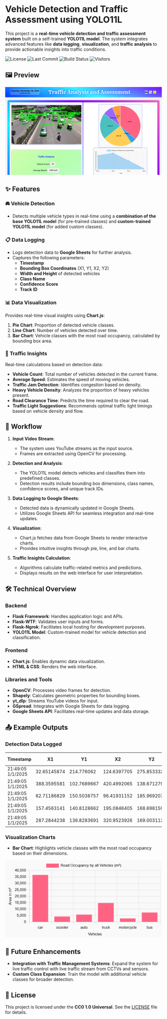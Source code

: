 # **Vehicle Detection and Traffic Assessment using YOLO11L**

This project is a **real-time vehicle detection and traffic assessment system** built on a self-trained **YOLO11L model**. The system integrates advanced features like **data logging**, **visualization**, and **traffic analysis** to provide actionable insights into traffic conditions.

![License](https://img.shields.io/github/license/Vedant363/Vehicle-Detection-and-Traffic-Assessment?color=gold)
![Last Commit](https://img.shields.io/github/last-commit/Vedant363/Vehicle-Detection-and-Traffic-Assessment?color=orange)
![Build Status](https://img.shields.io/badge/build-passing-neongreen)
![Visitors](https://hits.seeyoufarm.com/api/count/incr/badge.svg?url=https://github.com/Vedant363/Vehicle-Detection-and-Traffic-Assessment&count_bg=red)




## 🖼️ **Preview**
![Photo 1](views/static/images/photo1.png)



## ✨ **Features**

### 🚘 **Vehicle Detection**
- Detects multiple vehicle types in real-time using a **combination of the base YOLO11L model** (for pre-trained classes) and **custom-trained YOLO11L model** (for added custom classes).


### 📋 **Data Logging**
- Logs detection data to **Google Sheets** for further analysis.
- Captures the following parameters:
  - **Timestamp**
  - **Bounding Box Coordinates** (X1, Y1, X2, Y2)
  - **Width and Height** of detected vehicles
  - **Class Name**
  - **Confidence Score**
  - **Track ID**



### 📊 **Data Visualization**
Provides real-time visual insights using **Chart.js**:
1. **Pie Chart**: Proportion of detected vehicle classes.
2. **Line Chart**: Number of vehicles detected over time.
3. **Bar Chart**: Vehicle classes with the most road occupancy, calculated by bounding box area.



### 🚦 **Traffic Insights**
Real-time calculations based on detection data:
- **Vehicle Count**: Total number of vehicles detected in the current frame.
- **Average Speed**: Estimates the speed of moving vehicles.
- **Traffic Jam Detection**: Identifies congestion based on density.
- **Heavy Vehicle Density**: Analyzes the proportion of heavy vehicles present.
- **Road Clearance Time**: Predicts the time required to clear the road.
- **Traffic Light Suggestions**: Recommends optimal traffic light timings based on vehicle density and flow.



## 🔄 **Workflow**

1. **Input Video Stream**:
   - The system uses YouTube streams as the input source.
   - Frames are extracted using OpenCV for processing.

2. **Detection and Analysis**:
   - The YOLO11L model detects vehicles and classifies them into predefined classes.
   - Detection results include bounding box dimensions, class names, confidence scores, and unique track IDs.

3. **Data Logging to Google Sheets**:
   - Detected data is dynamically updated in Google Sheets.
   - Utilizes Google Sheets API for seamless integration and real-time updates.

4. **Visualization**:
   - Chart.js fetches data from Google Sheets to render interactive charts.
   - Provides intuitive insights through pie, line, and bar charts.

5. **Traffic Insights Calculation**:
   - Algorithms calculate traffic-related metrics and predictions.
   - Displays results on the web interface for user interpretation.



## 🛠️ **Technical Overview**

### Backend
- **Flask Framework**: Handles application logic and APIs.
- **Flask-WTF**: Validates user inputs and forms.
- **Flask-Ngrok**: Facilitates local hosting for development purposes.
- **YOLO11L Model**: Custom-trained model for vehicle detection and classification.

### Frontend
- **Chart.js**: Enables dynamic data visualization.
- **HTML & CSS**: Renders the web interface.

### Libraries and Tools
- **OpenCV**: Processes video frames for detection.
- **Shapely**: Calculates geometric properties for bounding boxes.
- **yt_dlp**: Streams YouTube videos for input.
- **GSpread**: Integrates with Google Sheets for data logging.
- **Google Sheets API**: Facilitates real-time updates and data storage.



## 📤 **Example Outputs**

### **Detection Data Logged**
| **Timestamp**          | **X1**        | **Y1**       | **X2**        | **Y2**       | **Width**     | **Height**    | **Class Name** | **Confidence** | **Track ID** |
|------------------------|---------------|--------------|---------------|--------------|---------------|---------------|----------------|----------------|--------------|
| 21:49:05 1/1/2025      | 32.65145874   | 214.776062   | 124.6397705   | 275.8533325  | 91.98831177   | 61.07727051   | car            | 0.9123997688   | 1            |
| 21:49:05 1/1/2025      | 388.3595581   | 102.7689667  | 420.4992065   | 138.6712799  | 32.13964844   | 35.90231323   | scooter        | 0.8495836258   | 2            |
| 21:49:05 1/1/2025      | 62.71186829   | 150.5038757  | 96.41931152   | 185.9692078  | 33.70744324   | 35.46533203   | auto           | 0.8151150942   | 3            |
| 21:49:05 1/1/2025      | 157.4563141   | 140.8128662  | 195.0846405   | 168.6981506  | 37.62832642   | 27.88528442   | car            | 0.7732740045   | 4            |
| 21:49:05 1/1/2025      | 287.2844238   | 136.8283691  | 320.9523926   | 169.0031128  | 33.66796875   | 32.17474365   | car            | 0.7720789313   | 5            |

### **Visualization Charts**
- **Bar Chart**: Highlights vehicle classes with the most road occupancy based on their dimensions.
  
![Bar Chart](views/static/images/bar.png)


## 🚀 **Future Enhancements**

- **Integration with Traffic Management Systems**: Expand the system for live traffic control with live traffic stream from CCTVs and sensors.
- **Custom Class Expansion**: Train the model with additional vehicle classes for broader detection.



## 📝 **License**
This project is licensed under the **CC0 1.0 Universal**. See the [LICENSE](LICENSE.md) file for details.
